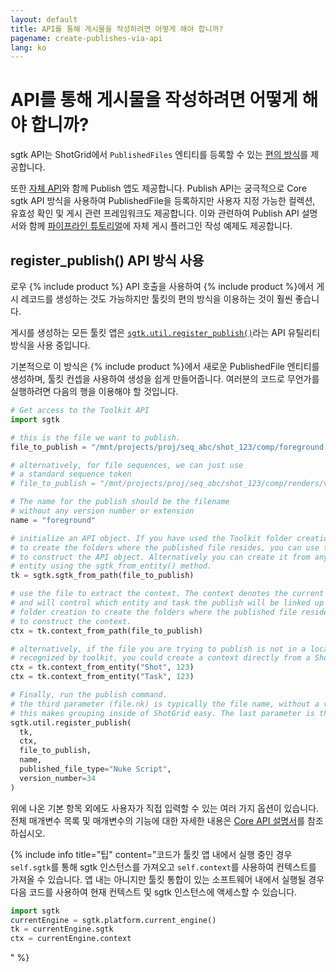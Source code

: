 ```yaml
---
layout: default
title: API를 통해 게시물을 작성하려면 어떻게 해야 합니까?
pagename: create-publishes-via-api
lang: ko
---
```


# API를 통해 게시물을 작성하려면 어떻게 해야 합니까?

sgtk API는 ShotGrid에서 `PublishedFiles` 엔티티를 등록할 수 있는 [편의 방식](https://developer.shotgunsoftware.com/tk-core/utils.html#sgtk.util.register_publish)를 제공합니다.

또한 [자체 API](https://developer.shotgunsoftware.com/tk-multi-publish2/)와 함께 Publish 앱도 제공합니다.
Publish API는 궁극적으로 Core sgtk API 방식을 사용하여 PublishedFile을 등록하지만 사용자 지정 가능한 컬렉션, 유효성 확인 및 게시 관련 프레임워크도 제공합니다. 이와 관련하여 Publish API 설명서와 함께 [파이프라인 튜토리얼](https://developer.shotgridsoftware.com/cb8926fc/)에 자체 게시 플러그인 작성 예제도 제공합니다.

## register_publish() API 방식 사용
로우 {% include product %} API 호출을 사용하여 {% include product %}에서 게시 레코드를 생성하는 것도 가능하지만 툴킷의 편의 방식을 이용하는 것이 훨씬 좋습니다.

게시를 생성하는 모든 툴킷 앱은 [`sgtk.util.register_publish()`](https://developer.shotgunsoftware.com/tk-core/utils.html#sgtk.util.register_publish)라는 API 유틸리티 방식을 사용 중입니다.

기본적으로 이 방식은 {% include product %}에서 새로운 PublishedFile 엔티티를 생성하며, 툴킷 컨셉을 사용하여 생성을 쉽게 만들어줍니다. 여러분의 코드로 무언가를 실행하려면 다음의 행을 이용해야 할 것입니다.

```python
# Get access to the Toolkit API
import sgtk

# this is the file we want to publish.
file_to_publish = "/mnt/projects/proj/seq_abc/shot_123/comp/foreground.v034.nk"

# alternatively, for file sequences, we can just use
# a standard sequence token
# file_to_publish = "/mnt/projects/proj/seq_abc/shot_123/comp/renders/v034/foreground.%04d.exr"

# The name for the publish should be the filename
# without any version number or extension
name = "foreground"

# initialize an API object. If you have used the Toolkit folder creation
# to create the folders where the published file resides, you can use this path
# to construct the API object. Alternatively you can create it from any ShotGrid
# entity using the sgtk_from_entity() method.
tk = sgtk.sgtk_from_path(file_to_publish)

# use the file to extract the context. The context denotes the current work area in Toolkit
# and will control which entity and task the publish will be linked up to. If you have used the Toolkit
# folder creation to create the folders where the published file resides, you can use this path
# to construct the context.
ctx = tk.context_from_path(file_to_publish)

# alternatively, if the file you are trying to publish is not in a location that is
# recognized by toolkit, you could create a context directly from a ShotGrid entity instead:
ctx = tk.context_from_entity("Shot", 123)
ctx = tk.context_from_entity("Task", 123)

# Finally, run the publish command.
# the third parameter (file.nk) is typically the file name, without a version number.
# this makes grouping inside of ShotGrid easy. The last parameter is the version number.
sgtk.util.register_publish(
  tk,
  ctx,
  file_to_publish,
  name,
  published_file_type="Nuke Script",
  version_number=34
)
```

위에 나온 기본 항목 외에도 사용자가 직접 입력할 수 있는 여러 가지 옵션이 있습니다.
전체 매개변수 목록 및 매개변수의 기능에 대한 자세한 내용은 [Core API 설명서](https://developer.shotgridsoftware.com/tk-core/utils.html#sgtk.util.register_publish)를 참조하십시오.

{% include info title="팁" content="코드가 툴킷 앱 내에서 실행 중인 경우 `self.sgtk`를 통해 sgtk 인스턴스를 가져오고 `self.context`를 사용하여 컨텍스트를 가져올 수 있습니다.
앱 내는 아니지만 툴킷 통합이 있는 소프트웨어 내에서 실행될 경우 다음 코드를 사용하여 현재 컨텍스트 및 sgtk 인스턴스에 액세스할 수 있습니다.

```python
import sgtk
currentEngine = sgtk.platform.current_engine()
tk = currentEngine.sgtk
ctx = currentEngine.context
```
" %}